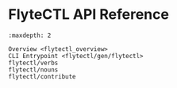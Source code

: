 # FlyteCTL API Reference

```{toctree}
:maxdepth: 2

Overview <flytectl_overview>
CLI Entrypoint <flytectl/gen/flytectl>
flytectl/verbs
flytectl/nouns
flytectl/contribute
```
